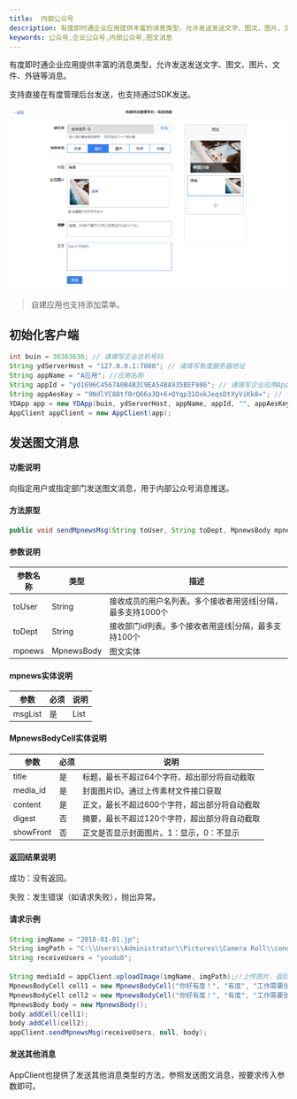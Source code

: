 ```yaml
---
title:  内部公众号
description: 有度即时通企业应用提供丰富的消息类型，允许发送发送文字、图文、图片、文件、外链等消息。
keywords: 公众号,企业公众号,内部公众号,图文消息
---
```


有度即时通企业应用提供丰富的消息类型，允许发送发送文字、图文、图片、文件、外链等消息。

支持直接在有度管理后台发送，也支持通过SDK发送。

![1565945652524](res/b01_00019/1565945652524.png)

> 自建应用也支持添加菜单。
>

## 初始化客户端

```java
int buin = 36363636; // 请填写企业总机号码
String ydServerHost = "127.0.0.1:7080"; // 请填写有度服务器地址
String appName = "A应用"; //应用名称
String appId = "yd1696C4567A0B4B3C9EA54BA935BEF986"; // 请填写企业应用AppId
String appAesKey = "9NdlYC88tf0rQ66a3Q+6+QYqp31OxkJeqsDtXyViKk8="; // 请填写企业应用的EncodingaesKey
YDApp app = new YDApp(buin, ydServerHost, appName, appId, "", appAesKey);
AppClient appClient = new AppClient(app);
```

## 发送图文消息

#### 功能说明

向指定用户或指定部门发送图文消息，用于内部公众号消息推送。

#### 方法原型

```java
public void sendMpnewsMsg(String toUser, String toDept, MpnewsBody mpnews) throws ParamParserException, HttpRequestException, AESCryptoException;
```

#### 参数说明

| 参数名称 | 类型       | 描述                                                         |
| -------- | ---------- | ------------------------------------------------------------ |
| toUser   | String     | 接收成员的用户名列表。多个接收者用竖线\|分隔，最多支持1000个 |
| toDept   | String     | 接收部门id列表。多个接收者用竖线\|分隔，最多支持100个        |
| mpnews   | MpnewsBody | 图文实体                                                     |

#### mpnews实体说明

| 参数    | 必须 | 说明 |
| ------- | ---- | ---- |
| msgList | 是   | List |

#### MpnewsBodyCell实体说明

| 参数      | 必须 | 说明                                          |
| --------- | ---- | --------------------------------------------- |
| title     | 是   | 标题，最长不超过64个字符，超出部分将自动截取  |
| media_id  | 是   | 封面图片ID。通过上传素材文件接口获取          |
| content   | 是   | 正文，最长不超过600个字符，超出部分将自动截取 |
| digest    | 否   | 摘要，最长不超过120个字符，超出部分将自动截取 |
| showFront | 否   | 正文是否显示封面图片。1：显示，0：不显示      |

#### 返回结果说明

成功：没有返回。

失败：发生错误（如请求失败），抛出异常。

#### 请求示例

```java
String imgName = "2018-01-01.jp";
String imgPath = "C:\\Users\\Administrator\\Pictures\\Camera Roll\\connor-wilkins-1631724-unsplash.jpg";
String receiveUsers = "youdu0";

String mediaId = appClient.uploadImage(imgName, imgPath);//上传图片，返回的为上传后的文件Id
MpnewsBodyCell cell1 = new MpnewsBodyCell("你好有度！", "有度", "工作需要张弛有度", mediaId, 0);
MpnewsBodyCell cell2 = new MpnewsBodyCell("你好有度！", "有度", "工作需要张弛有度", mediaId, 1);
MpnewsBody body = new MpnewsBody();
body.addCell(cell1);
body.addCell(cell2);
appClient.sendMpnewsMsg(receiveUsers, null, body);
```



#### 发送其他消息

AppClient也提供了发送其他消息类型的方法，参照发送图文消息，按要求传入参数即可。